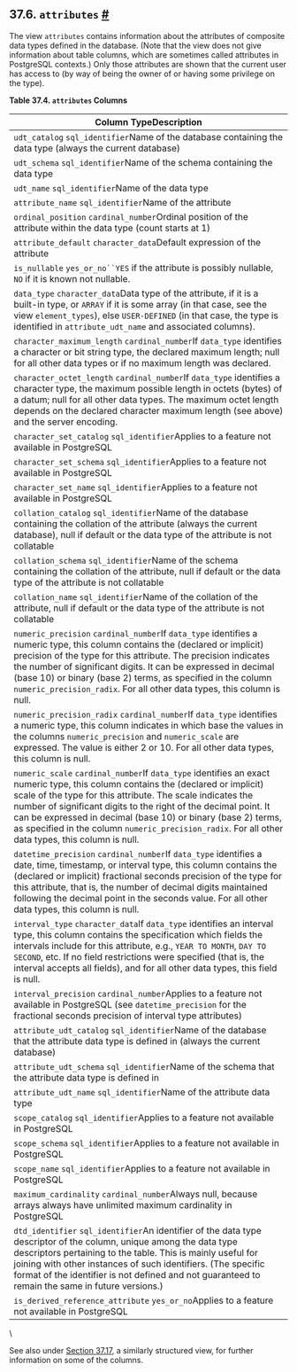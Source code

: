 ## 37.6. `attributes` [#](#INFOSCHEMA-ATTRIBUTES)

The view `attributes` contains information about the attributes of composite data types defined in the database. (Note that the view does not give information about table columns, which are sometimes called attributes in PostgreSQL contexts.) Only those attributes are shown that the current user has access to (by way of being the owner of or having some privilege on the type).

**Table 37.4. `attributes` Columns**

| Column TypeDescription                                                                                                                                                                                                                                                                                                                                                                                                                  |
| --------------------------------------------------------------------------------------------------------------------------------------------------------------------------------------------------------------------------------------------------------------------------------------------------------------------------------------------------------------------------------------------------------------------------------------- |
| `udt_catalog` `sql_identifier`Name of the database containing the data type (always the current database)                                                                                                                                                                                                                                                                                                                               |
| `udt_schema` `sql_identifier`Name of the schema containing the data type                                                                                                                                                                                                                                                                                                                                                                |
| `udt_name` `sql_identifier`Name of the data type                                                                                                                                                                                                                                                                                                                                                                                        |
| `attribute_name` `sql_identifier`Name of the attribute                                                                                                                                                                                                                                                                                                                                                                                  |
| `ordinal_position` `cardinal_number`Ordinal position of the attribute within the data type (count starts at 1)                                                                                                                                                                                                                                                                                                                          |
| `attribute_default` `character_data`Default expression of the attribute                                                                                                                                                                                                                                                                                                                                                                 |
| `is_nullable` `yes_or_no``YES` if the attribute is possibly nullable, `NO` if it is known not nullable.                                                                                                                                                                                                                                                                                                                                 |
| `data_type` `character_data`Data type of the attribute, if it is a built-in type, or `ARRAY` if it is some array (in that case, see the view `element_types`), else `USER-DEFINED` (in that case, the type is identified in `attribute_udt_name` and associated columns).                                                                                                                                                               |
| `character_maximum_length` `cardinal_number`If `data_type` identifies a character or bit string type, the declared maximum length; null for all other data types or if no maximum length was declared.                                                                                                                                                                                                                                  |
| `character_octet_length` `cardinal_number`If `data_type` identifies a character type, the maximum possible length in octets (bytes) of a datum; null for all other data types. The maximum octet length depends on the declared character maximum length (see above) and the server encoding.                                                                                                                                           |
| `character_set_catalog` `sql_identifier`Applies to a feature not available in PostgreSQL                                                                                                                                                                                                                                                                                                                                                |
| `character_set_schema` `sql_identifier`Applies to a feature not available in PostgreSQL                                                                                                                                                                                                                                                                                                                                                 |
| `character_set_name` `sql_identifier`Applies to a feature not available in PostgreSQL                                                                                                                                                                                                                                                                                                                                                   |
| `collation_catalog` `sql_identifier`Name of the database containing the collation of the attribute (always the current database), null if default or the data type of the attribute is not collatable                                                                                                                                                                                                                                   |
| `collation_schema` `sql_identifier`Name of the schema containing the collation of the attribute, null if default or the data type of the attribute is not collatable                                                                                                                                                                                                                                                                    |
| `collation_name` `sql_identifier`Name of the collation of the attribute, null if default or the data type of the attribute is not collatable                                                                                                                                                                                                                                                                                            |
| `numeric_precision` `cardinal_number`If `data_type` identifies a numeric type, this column contains the (declared or implicit) precision of the type for this attribute. The precision indicates the number of significant digits. It can be expressed in decimal (base 10) or binary (base 2) terms, as specified in the column `numeric_precision_radix`. For all other data types, this column is null.                              |
| `numeric_precision_radix` `cardinal_number`If `data_type` identifies a numeric type, this column indicates in which base the values in the columns `numeric_precision` and `numeric_scale` are expressed. The value is either 2 or 10. For all other data types, this column is null.                                                                                                                                                   |
| `numeric_scale` `cardinal_number`If `data_type` identifies an exact numeric type, this column contains the (declared or implicit) scale of the type for this attribute. The scale indicates the number of significant digits to the right of the decimal point. It can be expressed in decimal (base 10) or binary (base 2) terms, as specified in the column `numeric_precision_radix`. For all other data types, this column is null. |
| `datetime_precision` `cardinal_number`If `data_type` identifies a date, time, timestamp, or interval type, this column contains the (declared or implicit) fractional seconds precision of the type for this attribute, that is, the number of decimal digits maintained following the decimal point in the seconds value. For all other data types, this column is null.                                                               |
| `interval_type` `character_data`If `data_type` identifies an interval type, this column contains the specification which fields the intervals include for this attribute, e.g., `YEAR TO MONTH`, `DAY TO SECOND`, etc. If no field restrictions were specified (that is, the interval accepts all fields), and for all other data types, this field is null.                                                                            |
| `interval_precision` `cardinal_number`Applies to a feature not available in PostgreSQL (see `datetime_precision` for the fractional seconds precision of interval type attributes)                                                                                                                                                                                                                                                      |
| `attribute_udt_catalog` `sql_identifier`Name of the database that the attribute data type is defined in (always the current database)                                                                                                                                                                                                                                                                                                   |
| `attribute_udt_schema` `sql_identifier`Name of the schema that the attribute data type is defined in                                                                                                                                                                                                                                                                                                                                    |
| `attribute_udt_name` `sql_identifier`Name of the attribute data type                                                                                                                                                                                                                                                                                                                                                                    |
| `scope_catalog` `sql_identifier`Applies to a feature not available in PostgreSQL                                                                                                                                                                                                                                                                                                                                                        |
| `scope_schema` `sql_identifier`Applies to a feature not available in PostgreSQL                                                                                                                                                                                                                                                                                                                                                         |
| `scope_name` `sql_identifier`Applies to a feature not available in PostgreSQL                                                                                                                                                                                                                                                                                                                                                           |
| `maximum_cardinality` `cardinal_number`Always null, because arrays always have unlimited maximum cardinality in PostgreSQL                                                                                                                                                                                                                                                                                                              |
| `dtd_identifier` `sql_identifier`An identifier of the data type descriptor of the column, unique among the data type descriptors pertaining to the table. This is mainly useful for joining with other instances of such identifiers. (The specific format of the identifier is not defined and not guaranteed to remain the same in future versions.)                                                                                  |
| `is_derived_reference_attribute` `yes_or_no`Applies to a feature not available in PostgreSQL                                                                                                                                                                                                                                                                                                                                            |

\

See also under [Section 37.17](infoschema-columns "37.17. columns"), a similarly structured view, for further information on some of the columns.